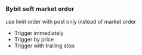 ### Bybit soft market order

use limit order with post only instead of market order

- Trigger immediately
- Trigger by price
- Trigger with trailing stop

